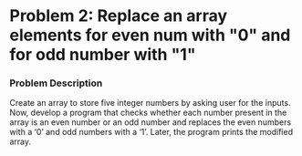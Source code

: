 # Problem 2: Replace an array elements for even num with "0" and for odd number with "1"

### Problem Description

Create an array to store five integer numbers by asking user for the inputs. Now, develop a program that checks whether each number present in the array is an even number or an odd number and replaces the even numbers with a ‘0’ and odd numbers with a ‘1’. Later, the program prints the modified array.